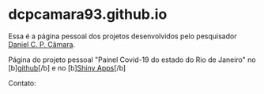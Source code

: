 # dcpcamara93.github.io

Essa é a página pessoal dos projetos desenvolvidos pelo pesquisador [Daniel C. P. Câmara](http://lattes.cnpq.br/1360297898724057).

Página do projeto pessoal "Painel Covid-19 do estado do Rio de Janeiro" no [b][github](https://dcpcamara93.github.io/covid19_erj/)[/b] e no [b][Shiny Apps](https://dcpcamara93.shinyapps.io/covid19_ERJ/)[/b]

Contato: 
